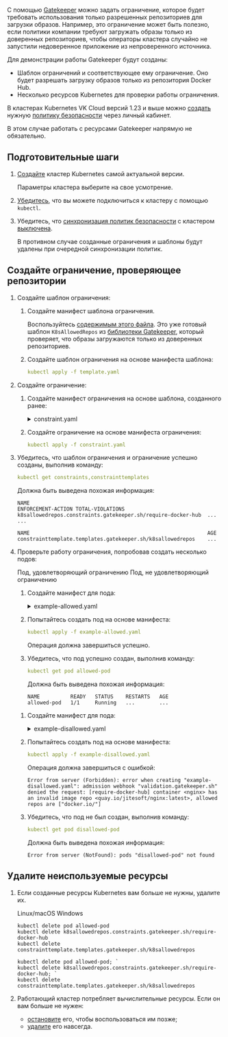 С помощью [Gatekeeper](../../../reference/gatekeeper) можно задать ограничение, которое будет требовать использования только разрешенных репозиториев для загрузки образов. Например, это ограничение может быть полезно, если политики компании требуют загружать образы только из доверенных репозиториев, чтобы операторы кластера случайно не запустили недоверенное приложение из непроверенного источника.

Для демонстрации работы Gatekeeper будут созданы:

- Шаблон ограничений и соответствующее ему ограничение. Оно будет разрешать загрузку образов только из репозитория Docker Hub.
- Несколько ресурсов Kubernetes для проверки работы ограничения.

<info>

В кластерах Kubernetes VK Cloud версий 1.23 и выше можно [создать](../../../instructions/manage-security#dobavlenie_politiki_bezopasnosti) нужную [политику безопасности](../../../concepts/security-policies#razreshennye_repozitorii_bb3393ca) через личный кабинет.

В этом случае работать с ресурсами Gatekeeper напрямую не обязательно.

</info>

## Подготовительные шаги

1. [Создайте](../../../instructions/create-cluster) кластер Kubernetes самой актуальной версии.

   Параметры кластера выберите на свое усмотрение.

1. [Убедитесь](../../../connect/kubectl), что вы можете подключиться к кластеру с помощью `kubectl`.

1. Убедитесь, что [синхронизация политик безопасности](../../../concepts/security-policies#rabota_s_politikami_bezopasnosti_cherez_lichnyy_kabinet) с кластером [выключена](../../../instructions/manage-security#upravlenie_sinhronizaciey_politik_bezopasnosti_s_klasterom).

   В противном случае созданные ограничения и шаблоны будут удалены при очередной синхронизации политик.

## Создайте ограничение, проверяющее репозитории

1. Создайте шаблон ограничения:

   1. Создайте манифест шаблона ограничения.

      Воспользуйтесь [содержимым этого файла](https://github.com/open-policy-agent/gatekeeper-library/blob/master/library/general/allowedrepos/template.yaml). Это уже готовый шаблон `K8sAllowedRepos` из [библиотеки Gatekeeper](https://github.com/open-policy-agent/gatekeeper-library), который проверяет, что образы загружаются только из доверенных репозиториев.

   1. Создайте шаблон ограничения на основе манифеста шаблона:

      ```yaml
      kubectl apply -f template.yaml
      ```

1. Создайте ограничение:

   1. Создайте манифест ограничения на основе шаблона, созданного ранее:

      <details>
      <summary markdown="span">constraint.yaml</summary>

      ```yaml
      apiVersion: constraints.gatekeeper.sh/v1beta1
      kind: K8sAllowedRepos
      metadata:
        name: require-docker-hub
      spec:
        match:
          kinds:
            - apiGroups: [""]
              kinds: ["Pod"]
          namespaces:
            - "default"
        parameters:
          repos:
            - "docker.io/"
      ```

      </details>

   1. Создайте ограничение на основе манифеста ограничения:

      ```yaml
      kubectl apply -f constraint.yaml
      ```

1. Убедитесь, что шаблон ограничения и ограничение успешно созданы, выполнив команду:

   ```yaml
   kubectl get constraints,constrainttemplates
   ```

   Должна быть выведена похожая информация:

   ```text
   NAME                                                          ENFORCEMENT-ACTION TOTAL-VIOLATIONS
   k8sallowedrepos.constraints.gatekeeper.sh/require-docker-hub  ...                ...

   NAME                                                          AGE
   constrainttemplate.templates.gatekeeper.sh/k8sallowedrepos    ...
   ```

1. Проверьте работу ограничения, попробовав создать несколько подов:

   <tabs>
   <tablist>
   <tab>Под, удовлетворяющий ограничению</tab>
   <tab>Под, не удовлетворяющий ограничению</tab>
   </tablist>
   <tabpanel>

   1. Создайте манифест для пода:

      <details>
      <summary markdown="span">example-allowed.yaml</summary>

      ```yaml
      apiVersion: v1
      kind: Pod
      metadata:
        name: allowed-pod
      spec:
        containers:
          - name: nginx
            image: docker.io/jitesoft/nginx:latest
      ```

   1. Попытайтесь создать под на основе манифеста:

      ```yaml
      kubectl apply -f example-allowed.yaml
      ```

      Операция должна завершиться успешно.

   1. Убедитесь, что под успешно создан, выполнив команду:

      ```yaml
      kubectl get pod allowed-pod
      ```

      Должна быть выведена похожая информация:

      ```text
      NAME          READY   STATUS    RESTARTS   AGE
      allowed-pod   1/1     Running   ...        ...
      ```

   </tabpanel>
   <tabpanel>

   1. Создайте манифест для пода:

      <details>
      <summary markdown="span">example-disallowed.yaml</summary>

      ```yaml
      apiVersion: v1
      kind: Pod
      metadata:
        name: disallowed-pod
      spec:
        containers:
          - name: nginx
            image: quay.io/jitesoft/nginx:latest
      ```

   1. Попытайтесь создать под на основе манифеста:

      ```yaml
      kubectl apply -f example-disallowed.yaml
      ```

      Операция должна завершиться с ошибкой:

      ```text
      Error from server (Forbidden): error when creating "example-disallowed.yaml": admission webhook "validation.gatekeeper.sh" denied the request: [require-docker-hub] container <nginx> has an invalid image repo <quay.io/jitesoft/nginx:latest>, allowed repos are ["docker.io/"]
      ```

   1. Убедитесь, что под не был создан, выполнив команду:

      ```yaml
      kubectl get pod disallowed-pod
      ```

      Должна быть выведена похожая информация:

      ```text
      Error from server (NotFound): pods "disallowed-pod" not found
      ```

   </tabpanel>
   </tabs>

## Удалите неиспользуемые ресурсы

1. Если созданные ресурсы Kubernetes вам больше не нужны, удалите их.

   <tabs>
   <tablist>
   <tab>Linux/macOS</tab>
   <tab>Windows</tab>
   </tablist>
   <tabpanel>

   ```console
   kubectl delete pod allowed-pod
   kubectl delete k8sallowedrepos.constraints.gatekeeper.sh/require-docker-hub
   kubectl delete constrainttemplate.templates.gatekeeper.sh/k8sallowedrepos

   ```

   </tabpanel>
   <tabpanel>

   ```console
   kubectl delete pod allowed-pod; `
   kubectl delete k8sallowedrepos.constraints.gatekeeper.sh/require-docker-hub; `
   kubectl delete constrainttemplate.templates.gatekeeper.sh/k8sallowedrepos
   ```

   </tabpanel>
   </tabs>

1. Работающий кластер потребляет вычислительные ресурсы. Если он вам больше не нужен:

   - [остановите](../../../instructions/manage-cluster#zapustit_ili_ostanovit_klaster) его, чтобы воспользоваться им позже;
   - [удалите](../../../instructions/manage-cluster#delete_cluster) его навсегда.
